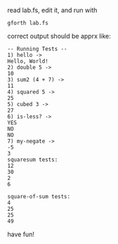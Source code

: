 

read lab.fs, edit it, and run with

```
gforth lab.fs
```

correct output should be apprx like:

```
-- Running Tests --
1) hello ->
Hello, World!
2) double 5 ->
10
3) sum2 (4 + 7) ->
11
4) squared 5 ->
25
5) cubed 3 ->
27
6) is-less? ->
YES
NO
NO
7) my-negate ->
-5
3
squaresum tests:
12
30
2
6

square-of-sum tests:
4
25
25
49
```

have fun!
